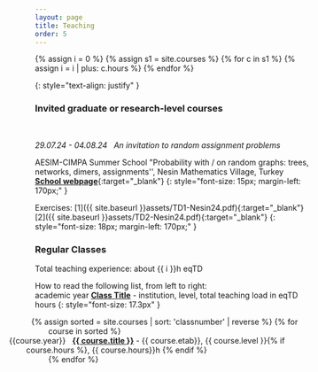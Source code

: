 ```yaml
---
layout: page
title: Teaching
order: 5
---
```

{% assign i = 0 %}
{% assign s1 = site.courses %}
{% for c in s1 %}
    {% assign i = i | plus: c.hours %}
{% endfor %}


{: style="text-align: justify" }
<!--
I currently teach for the [Laboratoire d’analyse et de mathématiques appliquées (LAMA)](https://lama.u-pem.fr/){:target="\_blank"} of the université Paris-Est Créteil.
-->


### Invited graduate or research-level courses
<br/>

_29.07.24 - 04.08.24_ &nbsp; *An invitation to random assignment problems*  &nbsp; <span style="font-size: .8rem"></span><br/>

AESIM-CIMPA Summer School "Probability with / on random graphs:
trees, networks, dimers, assignments'', Nesin Mathematics Village, Turkey<br/>
[**School webpage**](https://sites.google.com/view/probabilityinturkey/main){:target="_blank"}
{: style="font-size: 15px; margin-left: 170px;" }

Exercises: [1]({{  site.baseurl }}assets/TD1-Nesin24.pdf){:target="_blank"} [2]({{  site.baseurl }}assets/TD2-Nesin24.pdf){:target="_blank"}
{: style="font-size: 18px; margin-left: 170px;" }

###  Regular Classes

Total teaching experience: about {{ i }}h eqTD

How to read the following list, from left to right: <br/>
academic year  <a href="#"><b>Class Title</b></a> - institution, level, total teaching load in eqTD hours
{: style="font-size: 17.3px" }

<!--
Click on class name for details (beware, possibly in French!).
-->
<ul style="list-style: none;
   margin-left: 10;
   padding-left: 1em;
   text-indent: -2.2em;">
  {% assign sorted = site.courses | sort: 'classnumber' | reverse %}
  {% for course in sorted %}
    <li style="margin-left: -40px;">
      {{course.year}} &nbsp; <a href="{{ course.url }}"><b>{{ course.title }}</b></a>
      - {{ course.etab}}, {{ course.level }}{% if course.hours %}, {{ course.hours}}h {% endif %}
    </li>
  {% endfor %}
</ul>
